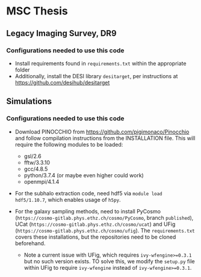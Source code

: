 # MSC Thesis

## Legacy Imaging Survey, DR9

### Configurations needed to use this code

- Install requirements found in `requirements.txt` within the appropriate folder
- Additionally, install the DESI library `desitarget`, per instructions at https://github.com/desihub/desitarget

## Simulations

### Configurations needed to use this code

- Download PINOCCHIO from https://github.com/pigimonaco/Pinocchio and follow compilation instructions from the INSTALLATION file. This will require the following modules to be loaded:
	- gsl/2.6
	- fftw/3.3.10
	- gcc/4.8.5
	- python/3.7.4 (or maybe even higher could work)
	- openmpi/4.1.4

- For the subhalo extraction code, need hdf5 via `module load hdf5/1.10.7`, which enables usage of `h5py`.

- For the galaxy sampling methods, need to install PyCosmo (`https://cosmo-gitlab.phys.ethz.ch/cosmo/PyCosmo`, branch `published`), UCat (`https://cosmo-gitlab.phys.ethz.ch/cosmo/ucat`) and UFig (`https://cosmo-gitlab.phys.ethz.ch/cosmo/ufig`). The `requirements.txt` covers these installations, but the repositories need to be cloned beforehand.
	- Note a current issue with UFig, which requires `ivy-wfengine>=0.3.1` but no such version exists. TO solve this, we modify the `setup.py` file within UFig to require `ivy-wfengine` instead of `ivy-wfengine>=0.3.1`.
